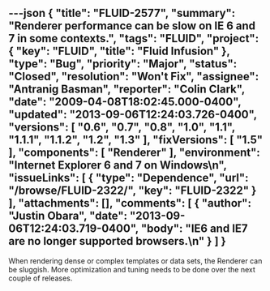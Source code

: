---json
{
  "title": "FLUID-2577",
  "summary": "Renderer performance can be slow on IE 6 and 7 in some contexts.",
  "tags": "FLUID",
  "project": {
    "key": "FLUID",
    "title": "Fluid Infusion"
  },
  "type": "Bug",
  "priority": "Major",
  "status": "Closed",
  "resolution": "Won't Fix",
  "assignee": "Antranig Basman",
  "reporter": "Colin Clark",
  "date": "2009-04-08T18:02:45.000-0400",
  "updated": "2013-09-06T12:24:03.726-0400",
  "versions": [
    "0.6",
    "0.7",
    "0.8",
    "1.0",
    "1.1",
    "1.1.1",
    "1.1.2",
    "1.2",
    "1.3"
  ],
  "fixVersions": [
    "1.5"
  ],
  "components": [
    "Renderer"
  ],
  "environment": "Internet Explorer 6 and 7 on Windows\n",
  "issueLinks": [
    {
      "type": "Dependence",
      "url": "/browse/FLUID-2322/",
      "key": "FLUID-2322"
    }
  ],
  "attachments": [],
  "comments": [
    {
      "author": "Justin Obara",
      "date": "2013-09-06T12:24:03.719-0400",
      "body": "IE6 and IE7 are no longer supported browsers.\n"
    }
  ]
}
---
When rendering dense or complex templates or data sets, the Renderer can be sluggish. More optimization and tuning needs to be done over the next couple of releases.

        